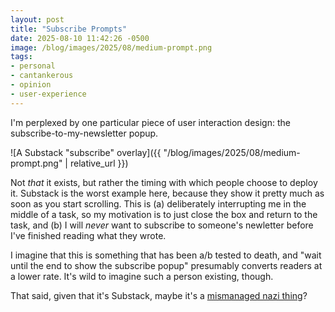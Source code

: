 ```yaml
---
layout: post
title: "Subscribe Prompts"
date: 2025-08-10 11:42:26 -0500
image: /blog/images/2025/08/medium-prompt.png
tags:
- personal
- cantankerous
- opinion
- user-experience
---
```

I'm perplexed by one particular piece of user interaction design: the subscribe-to-my-newsletter popup.

![A Substack "subscribe" overlay]({{ "/blog/images/2025/08/medium-prompt.png" | relative_url }})

Not *that* it exists, but rather the timing with which people choose to deploy it. Substack is the worst example here, because they show it pretty much as soon as you start scrolling. This is (a) deliberately interrupting me in the middle of a task, so my motivation is to just close the box and return to the task, and (b) I will *never* want to subscribe to someone's newletter before I've finished reading what they wrote.

I imagine that this is something that has been a/b tested to death, and "wait until the end to show the subscribe popup" presumably converts readers at a lower rate. It's wild to imagine such a person existing, though.

That said, given that it's Substack, maybe it's a [mismanaged nazi thing](https://leavesubstack.com)?